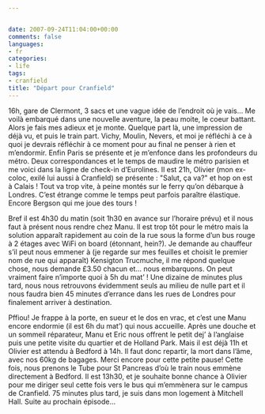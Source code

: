 ```yaml
---


date: 2007-09-24T11:04:00+00:00
comments: false
languages:
- fr
categories: 
- life
tags:
- cranfield
title: "Départ pour Cranfield"
---
```


16h, gare de Clermont, 3 sacs et une vague idée de l’endroit où je vais... Me voilà embarqué dans une nouvelle aventure, la peau moite, le coeur battant. Alors je fais mes adieux et je monte. Quelque part là, une impression de déjà vu, et puis le train part. Vichy, Moulin, Nevers, et moi je réfléchi à ce à quoi je devrais réfléchir à ce moment pour au final ne penser à rien et m’endormir. Enfin Paris se présente et je m’enfonce dans les profondeurs du métro. Deux correspondances et le temps de maudire le métro parisien et me voici dans la ligne de check-in d’Eurolines. Il est 21h, Olivier (mon ex-coloc, exilé lui aussi à Cranfield) se présente : "Salut, ça va?" et hop on est à Calais ! Tout va trop vite, à peine montés sur le ferry qu’on débarque à Londres. C’est étrange comme le temps peut parfois paraître élastique. Encore Bergson qui me joue des tours !

 Bref il est 4h30 du matin (soit 1h30 en avance sur l’horaire prévu) et il nous faut à présent nous rendre chez Manu. Il est trop tôt pour le métro mais la solution apparaît rapidement au coin de la rue sous la forme d’un bus rouge à 2 étages avec WiFi on board (étonnant, hein?). Je demande au chauffeur s’il peut nous emmener à (je regarde sur mes feuilles et choisit le premier nom de rue qui apparaît) Kensigton Trucmuche, il me répond quelque chose, nous demande £3.50 chacun et... nous embarquons. On peut vraiment faire n’importe quoi à 5h du mat’ ! Une dizaine de minutes plus tard, nous nous retrouvons évidemment seuls au milieu de nulle part et il nous faudra bien 45 minutes d’errance dans les rues de Londres pour finalement arriver à destination.

 Pffiou! Je frappe à la porte, en sueur et le dos en vrac, et c’est une Manu encore endormie (il est 6h du mat’) qui nous accueille. Après une douche et un sommeil réparateur, Manu et Eric nous offrent le petit dej’ à l’anglaise puis une petite visite du quartier et de Holland Park. Mais il est déjà 11h et Olivier est attendu à Bedford à 14h. Il faut donc repartir, la mort dans l’âme, avec nos 60kg de bagages. Merci encore pour cette petite pause! Cette fois, nous prenons le Tube pour St Pancreas d’où le train nous emmène directement à Bedford. Il est 13h30, et je souhaite bonne chance à Olivier pour me diriger seul cette fois vers le bus qui m’emmènera sur le campus de Cranfield. 75 minutes plus tard, je suis dans mon logement à Mitchell Hall. Suite au prochain épisode...